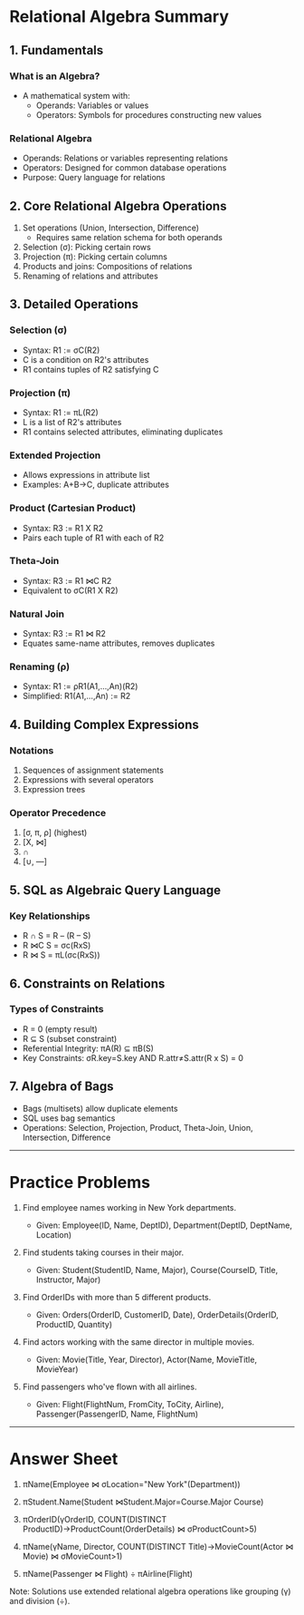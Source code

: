 # Relational Algebra Summary

## 1. Fundamentals

### What is an Algebra?
- A mathematical system with:
  - Operands: Variables or values
  - Operators: Symbols for procedures constructing new values

### Relational Algebra
- Operands: Relations or variables representing relations
- Operators: Designed for common database operations
- Purpose: Query language for relations

## 2. Core Relational Algebra Operations

1. Set operations (Union, Intersection, Difference)
   - Requires same relation schema for both operands
2. Selection (σ): Picking certain rows
3. Projection (π): Picking certain columns
4. Products and joins: Compositions of relations
5. Renaming of relations and attributes

## 3. Detailed Operations

### Selection (σ)
- Syntax: R1 := σC(R2)
- C is a condition on R2's attributes
- R1 contains tuples of R2 satisfying C

### Projection (π)
- Syntax: R1 := πL(R2)
- L is a list of R2's attributes
- R1 contains selected attributes, eliminating duplicates

### Extended Projection
- Allows expressions in attribute list
- Examples: A+B→C, duplicate attributes

### Product (Cartesian Product)
- Syntax: R3 := R1 Χ R2
- Pairs each tuple of R1 with each of R2

### Theta-Join
- Syntax: R3 := R1 ⋈C R2
- Equivalent to σC(R1 Χ R2)

### Natural Join
- Syntax: R3 := R1 ⋈ R2
- Equates same-name attributes, removes duplicates

### Renaming (ρ)
- Syntax: R1 := ρR1(A1,…,An)(R2)
- Simplified: R1(A1,…,An) := R2

## 4. Building Complex Expressions

### Notations
1. Sequences of assignment statements
2. Expressions with several operators
3. Expression trees

### Operator Precedence
1. [σ, π, ρ] (highest)
2. [Χ, ⋈]
3. ∩
4. [∪, —]

## 5. SQL as Algebraic Query Language

### Key Relationships
- R ∩ S = R – (R – S)
- R ⋈C S = σc(RxS)
- R ⋈ S = πL(σc(RxS))

## 6. Constraints on Relations

### Types of Constraints
- R = 0 (empty result)
- R ⊆ S (subset constraint)
- Referential Integrity: πA(R) ⊆ πB(S)
- Key Constraints: σR.key=S.key AND R.attr≠S.attr(R x S) = 0

## 7. Algebra of Bags

- Bags (multisets) allow duplicate elements
- SQL uses bag semantics
- Operations: Selection, Projection, Product, Theta-Join, Union, Intersection, Difference

---

# Practice Problems

1. Find employee names working in New York departments.
   - Given: Employee(ID, Name, DeptID), Department(DeptID, DeptName, Location)

2. Find students taking courses in their major.
   - Given: Student(StudentID, Name, Major), Course(CourseID, Title, Instructor, Major)

3. Find OrderIDs with more than 5 different products.
   - Given: Orders(OrderID, CustomerID, Date), OrderDetails(OrderID, ProductID, Quantity)

4. Find actors working with the same director in multiple movies.
   - Given: Movie(Title, Year, Director), Actor(Name, MovieTitle, MovieYear)

5. Find passengers who've flown with all airlines.
   - Given: Flight(FlightNum, FromCity, ToCity, Airline), Passenger(PassengerID, Name, FlightNum)

---

# Answer Sheet

1. πName(Employee ⋈ σLocation="New York"(Department))

2. πStudent.Name(Student ⋈Student.Major=Course.Major Course)

3. πOrderID(γOrderID, COUNT(DISTINCT ProductID)→ProductCount(OrderDetails) ⋈ σProductCount>5)

4. πName(γName, Director, COUNT(DISTINCT Title)→MovieCount(Actor ⋈ Movie) ⋈ σMovieCount>1)

5. πName(Passenger ⋈ Flight) ÷ πAirline(Flight)

Note: Solutions use extended relational algebra operations like grouping (γ) and division (÷).
